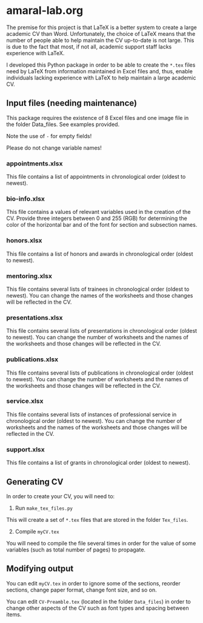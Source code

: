 # amaral-lab.org

The premise for this project is that LaTeX is a better system to create a large academic CV than Word.
Unfortunately, the choice of LaTeX means that the number of people able to help maintain the CV up-to-date
is not large. This is due to the fact that most, if not all, academic support staff lacks experience with
LaTeX.

I developed this Python package in order to be able to create the `*.tex` files need by LaTeX from information
maintained in Excel files and, thus, enable individuals lacking experience with LaTeX to help maintain a large
academic CV.

## Input files (needing maintenance)

This package requires the existence of 8 Excel files and one image file in the folder Data_files.
See examples provided.

Note the use of `-` for empty fields!

Please do not change variable names!

### appointments.xlsx

This file contains a list of appointments in chronological order (oldest to newest).


### bio-info.xlsx

This file contains a values of relevant variables used in the creation of the CV. Provide three integers
between 0 and 255 (RGB) for determining the color of the horizontal bar and of the font for section and
subsection names.


### honors.xlsx

This file contains a list of honors and awards in chronological order (oldest to newest).


### mentoring.xlsx

This file contains several lists of trainees in chronological order (oldest to newest). You can change the
names of the worksheets and those changes will be reflected in the CV.

### presentations.xlsx

This file contains several lists of presentations in chronological order (oldest to newest). You can change
the number of worksheets and the names of the worksheets and those changes will be reflected in the CV.

### publications.xlsx

This file contains several lists of publications in chronological order (oldest to newest). You can change the
number of worksheets and the names of the worksheets and those changes will be reflected in the CV.

### service.xlsx

This file contains several lists of instances of professional service in chronological order (oldest to
newest). You can change the number of worksheets and the names of the worksheets and those changes will
be reflected in the CV.

### support.xlsx

This file contains a list of grants in chronological order (oldest to newest).


## Generating CV

In order to create your CV, you will need to:

1. Run `make_tex_files.py`

This will create a set of `*.tex` files that are stored in the folder `Tex_files`.

2. Compile `myCV.tex`

You will need to compile the file several times in order for the value of some variables (such as total
number of pages) to propagate.


## Modifying output

You can edit `myCV.tex` in order to ignore some of the sections, reorder sections, change paper format,
change font size, and so on.

You can edit `CV-Preamble.tex` (located in the folder `Data_files`) in order to change other aspects of the
CV such as font types and spacing between items.

